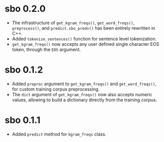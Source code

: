 # sbo 0.2.0
* The infrastructure of `get_kgram_freqs()`, `get_word_freqs()`, `preprocess()`,  and `predict.sbo_preds()` has been entirely rewritten in C++.
* Added `tokenize_sentences()` function for sentence level tokenization.
* `get_kgram_freqs()` now accepts any user defined single character EOS token, through the `EOS` argument.

# sbo 0.1.2

* Added `preproc` argument to `get_kgram_freqs()` and `get_word_freqs()`, for 
custom training corpus preprocessing.
* The `dict` argument of `get_kgram_freqs()` now also accepts numeric values,
allowing to build a dictionary directly from the training corpus.

# sbo 0.1.1

* Added `predict` method for `kgram_freqs` class.
